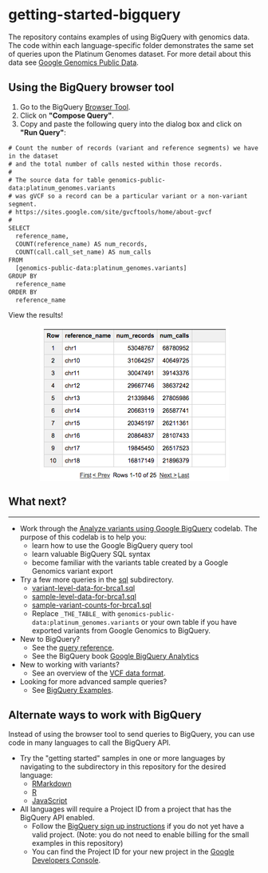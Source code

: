 # getting-started-bigquery

The repository contains examples of using BigQuery with
genomics data. The code within each language-specific folder demonstrates the
same set of queries upon the Platinum Genomes dataset.  For more detail about
this data see [Google Genomics Public Data](https://cloud.google.com/genomics/data/platinum-genomes).

## Using the BigQuery browser tool

1. Go to the BigQuery [Browser Tool](https://bigquery.cloud.google.com/table/genomics-public-data:platinum_genomes.variants).
1. Click on **"Compose Query"**.
1. Copy and paste the following query into the dialog box and click on **"Run Query"**:
```
# Count the number of records (variant and reference segments) we have in the dataset
# and the total number of calls nested within those records.
# 
# The source data for table genomics-public-data:platinum_genomes.variants
# was gVCF so a record can be a particular variant or a non-variant segment.
# https://sites.google.com/site/gvcftools/home/about-gvcf
#
SELECT
  reference_name,
  COUNT(reference_name) AS num_records,
  COUNT(call.call_set_name) AS num_calls
FROM
  [genomics-public-data:platinum_genomes.variants]
GROUP BY
  reference_name
ORDER BY
  reference_name
```

View the results!

<img src="figure/result.png" title="Query Results" alt="Query Results" style="display: block; margin: auto;" />

## What next?
----------
  * Work through the [Analyze variants using Google BigQuery](http://googlegenomics.readthedocs.org/en/latest/use_cases/analyze_variants/analyze_variants_with_bigquery.html) codelab.  The purpose of this codelab is to help you:
    * learn how to use the Google BigQuery query tool
    * learn valuable BigQuery SQL syntax
    * become familiar with the variants table created by a Google Genomics variant export
  * Try a few more queries in the [sql](./sql) subdirectory.
    + [variant-level-data-for-brca1.sql](./sql/variant-level-data-for-brca1.sql)
    + [sample-level-data-for-brca1.sql](./sql/sample-level-data-for-brca1.sql)
    + [sample-variant-counts-for-brca1.sql](./sql/sample-variant-counts-for-brca1.sql)
    + Replace `_THE_TABLE_` with `genomics-public-data:platinum_genomes.variants` or your own table if you have exported variants from Google Genomics to BigQuery.
  * New to BigQuery?
    + See the [query reference](https://cloud.google.com/bigquery/query-reference).
    + See the BigQuery book [Google BigQuery Analytics](http://www.wiley.com/WileyCDA/WileyTitle/productCd-1118824822.html)
  * New to working with variants?
    + See an overview of the [VCF data format](http://vcftools.sourceforge.net/VCF-poster.pdf).
  * Looking for more advanced sample queries?
    + See [BigQuery Examples](https://github.com/googlegenomics/bigquery-examples).

Alternate ways to work with BigQuery
--------------------------------------

Instead of using the browser tool to send queries to BigQuery, you can use code in many languages to call the BigQuery API.

* Try the "getting started" samples in one or more languages by navigating to the subdirectory in this repository for the desired language:
  + [RMarkdown](./RMarkdown)
  + [R](./R)
  + [JavaScript](./javascript)
* All languages will require a Project ID from a project that has the BigQuery API enabled.
  + Follow the [BigQuery sign up instructions](https://cloud.google.com/bigquery/sign-up) if you do not yet have a valid project.  (Note: you do not need to enable billing for the small examples in this repository)
  + You can find the Project ID for your new project in the
  [Google Developers Console](https://console.developers.google.com).


